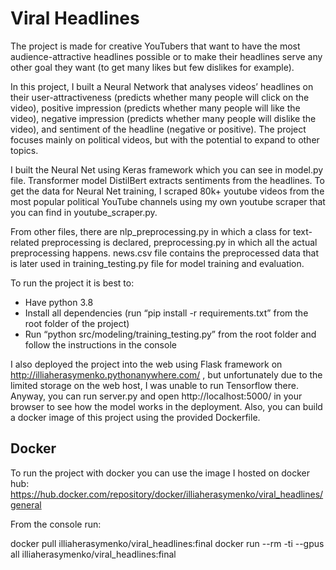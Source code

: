 # Viral Headlines


The project is made for creative YouTubers that want to have the most
audience-attractive headlines possible or to make their headlines serve any
other goal they want (to get many likes but few dislikes for example).


In this project, I built a Neural Network that analyses videos’ headlines on their
user-attractiveness (predicts whether many people will click on the video),
positive impression (predicts whether many people will like the video),
negative impression (predicts whether many people will dislike the video), and
sentiment of the headline (negative or positive). The project focuses mainly on
political videos, but with the potential to expand to other topics.


I built the Neural Net using Keras framework which you can see in model.py
file. Transformer model DistilBert extracts sentiments from the headlines. To
get the data for Neural Net training, I scraped 80k+ youtube videos from the
most popular political YouTube channels using my own youtube scraper that
you can find in youtube_scraper.py.


From other files, there are nlp_preprocessing.py in which a class for
text-related preprocessing is declared, preprocessing.py in which all the actual
preprocessing happens. news.csv file contains the preprocessed data that is
later used in training_testing.py file for model training and evaluation.


To run the project it is best to:
- Have python 3.8
- Install all dependencies (run “pip install -r requirements.txt” from the root
folder of the project)
- Run “python src/modeling/training_testing.py” from the root folder and
follow the instructions in the console
  

I also deployed the project into the web using Flask framework on
http://illiaherasymenko.pythonanywhere.com/ , but unfortunately due to the
limited storage on the web host, I was unable to run Tensorflow there.
Anyway, you can run server.py and open http://localhost:5000/ in your
browser to see how the model works in the deployment. Also, you can build a
docker image of this project using the provided Dockerfile.

## Docker
To run the project with docker you can use the image I hosted on docker hub: https://hub.docker.com/repository/docker/illiaherasymenko/viral_headlines/general

From the console run:

docker pull illiaherasymenko/viral_headlines:final
docker run --rm -ti --gpus all illiaherasymenko/viral_headlines:final
